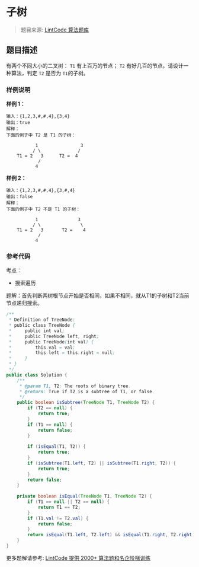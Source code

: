 # 子树
 > 题目来源: [LintCode 算法题库](https://www.lintcode.com/problem/subtree/?utm_source=sc-github-wzz)
 ## 题目描述
 有两个不同大小的二叉树： `T1` 有上百万的节点； `T2` 有好几百的节点。请设计一种算法，判定 `T2` 是否为 `T1`的子树。

 ### 样例说明
 **样例 1：**
```
输入：{1,2,3,#,#,4},{3,4}
输出：true
解释：
下面的例子中 T2 是 T1 的子树：

           1                3
          / \              / 
    T1 = 2   3      T2 =  4
            /
           4
```
**样例 2：**
```
输入：{1,2,3,#,#,4},{3,#,4}
输出：false
解释：
下面的例子中 T2 不是 T1 的子树：

           1               3
          / \               \
    T1 = 2   3       T2 =    4
            /
           4
```
 ### 参考代码
 考点：
* 搜索遍历

题解：首先判断两树根节点开始是否相同，如果不相同，就从T1的子树和T2当前节点递归搜索。
```java
/**
 * Definition of TreeNode:
 * public class TreeNode {
 *     public int val;
 *     public TreeNode left, right;
 *     public TreeNode(int val) {
 *         this.val = val;
 *         this.left = this.right = null;
 *     }
 * }
 */
public class Solution {
    /**
     * @param T1, T2: The roots of binary tree.
     * @return: True if T2 is a subtree of T1, or false.
     */
    public boolean isSubtree(TreeNode T1, TreeNode T2) {
        if (T2 == null) {
            return true;
        }
        if (T1 == null) {
            return false;
        }
        
        if (isEqual(T1, T2)) {
            return true;
        }
        if (isSubtree(T1.left, T2) || isSubtree(T1.right, T2)) {
            return true;
        }
        return false;
    }
    
    private boolean isEqual(TreeNode T1, TreeNode T2) {
        if (T1 == null || T2 == null) {
            return T1 == T2;
        }
        if (T1.val != T2.val) {
            return false;
        }
        return isEqual(T1.left, T2.left) && isEqual(T1.right, T2.right);
    }
}
```
 更多题解请参考: [LintCode 提供 2000+ 算法题和名企阶梯训练](https://www.lintcode.com/problem/?utm_source=sc-github-wzz)